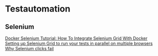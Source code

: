 # Testautomation

## Selenium
[Docker Selenium Tutorial: How To Integrate Selenium Grid With Docker](https://www.softwaretestinghelp.com/docker-selenium-tutorial/)  
[Setting up Selenium Grid to run your tests in parallel on multiple browsers](https://www.codementor.io/@olawalealadeusi896/setting-up-selenium-grid-to-run-your-tests-in-parallel-on-multiple-browsers-kl6vqi83a)  
[Why Selenium clicks fail](https://www.lucidchart.com/techblog/2020/01/21/why-selenium-clicks-fail/)